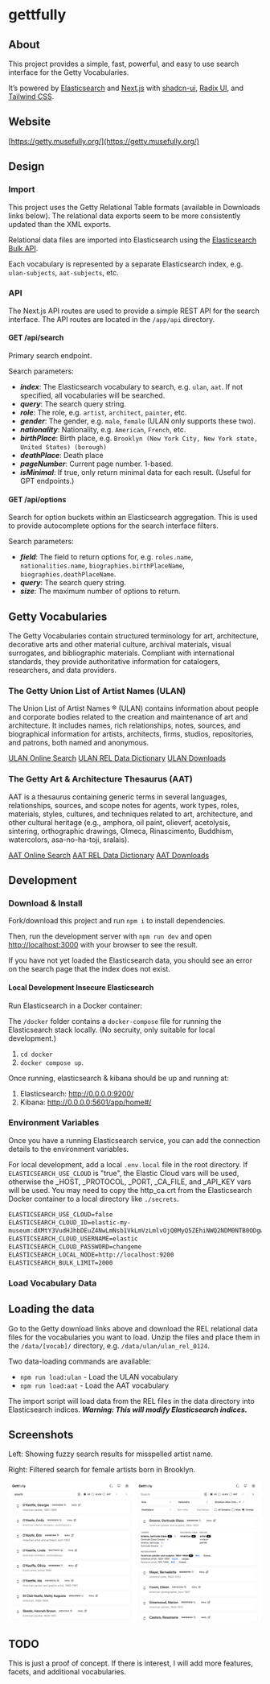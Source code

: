 # gettfully

## About

This project provides a simple, fast, powerful, and easy to use search interface for the Getty Vocabularies. 

It’s powered by [Elasticsearch](https://www.elastic.co/) and [Next.js](https://nextjs.org/) with [shadcn-ui](https://github.com/shadcn-ui/ui), [Radix UI](https://www.radix-ui.com/), and [Tailwind CSS](https://tailwindcss.com/).

## Website

[https://getty.musefully.org/](https://getty.musefully.org/)

## Design

### Import

This project uses the Getty Relational Table formats (available in Downloads links below). The relational data exports seem to be more consistently updated than the XML exports.

Relational data files are imported into Elasticsearch using the [Elasticsearch Bulk API](https://www.elastic.co/guide/en/elasticsearch/reference/current/docs-bulk.html).

Each vocabulary is represented by a separate Elasticsearch index, e.g. `ulan-subjects`, `aat-subjects`, etc.

### API

The Next.js API routes are used to provide a simple REST API for the search interface. The API routes are located in the `/app/api` directory.

#### GET /api/search

Primary search endpoint.

Search parameters:
- ***index***: The Elasticsearch vocabulary to search, e.g. `ulan`, `aat`.  If not specified, all vocabularies will be searched.
- ***query***: The search query string.
- ***role***: The role, e.g. `artist`, `architect`, `painter`, etc.
- ***gender***: The gender, e.g. `male`, `female` (ULAN only supports these two).
- ***nationality***: Nationality, e.g. `American`, `French`, etc.
- ***birthPlace***: Birth place, e.g. `Brooklyn (New York City, New York state, United States) (borough)`
- ***deathPlace***: Death place
- ***pageNumber***: Current page number.  1-based.
- ***isMinimal***: If true, only return minimal data for each result. (Useful for GPT endpoints.)

#### GET /api/options

Search for option buckets within an Elasticsearch aggregation.  This is used to provide autocomplete options for the search interface filters.

Search parameters:
- ***field***: The field to return options for, e.g. `roles.name`, `nationalities.name`, `biographies.birthPlaceName`, `biographies.deathPlaceName`.
- ***query***: The search query string.
- ***size***: The maximum number of options to return.

## Getty Vocabularies

The Getty Vocabularies contain structured terminology for art, architecture, decorative arts and other material culture, archival materials, visual surrogates, and bibliographic materials. Compliant with international standards, they provide authoritative information for catalogers, researchers, and data providers.

### The Getty Union List of Artist Names (ULAN)

The Union List of Artist Names ® (ULAN) contains information about people and corporate bodies related to the creation and maintenance of art and architecture. It includes names, rich relationships, notes, sources, and biographical information for artists, architects, firms, studios, repositories, and patrons, both named and anonymous.

[ULAN Online Search](https://www.getty.edu/research/tools/vocabularies/ulan/index.html)
[ULAN REL Data Dictionary](https://www.getty.edu/research/tools/vocabularies/ulan/ulan_rel_dd.pdf)
[ULAN Downloads](http://ulandownloads.getty.edu/)

### The Getty Art & Architecture Thesaurus (AAT)

AAT is a thesaurus containing generic terms in several languages, relationships, sources, and scope notes for agents, work types, roles, materials, styles, cultures, and techniques related to art, architecture, and other cultural heritage (e.g., amphora, oil paint, olieverf, acetolysis, sintering, orthographic drawings, Olmeca, Rinascimento, Buddhism, watercolors, asa-no-ha-toji, sralais).

[AAT Online Search](https://www.getty.edu/research/tools/vocabularies/aat/index.html)
[AAT REL Data Dictionary](https://www.getty.edu/research/tools/vocabularies/aat/aat_rel_dd.pdf)
[AAT Downloads](http://aatdownloads.getty.edu/)

## Development

### Download & Install

Fork/download this project and run `npm i` to install dependencies.

Then, run the development server with `npm run dev` and open [http://localhost:3000](http://localhost:3000) with your browser to see the result.

If you have not yet loaded the Elasticsearch data, you should see an error on the search page that the index does not exist.

#### Local Development Insecure Elasticsearch

Run Elasticsearch in a Docker container:

The `/docker` folder contains a `docker-compose` file for running the Elasticsearch stack locally. (No secruity, only suitable for local development.)

1. `cd docker`
2. `docker compose up`.

Once running, elasticsearch & kibana should be up and running at:

1. Elasticsearch: http://0.0.0.0:9200/
2. Kibana: http://0.0.0.0:5601/app/home#/

### Environment Variables

Once you have a running Elasticsearch service, you can add the connection details to the environment variables.

For local development, add a local `.env.local` file in the root directory. If `ELASTICSEARCH_USE_CLOUD` is "true", the Elastic Cloud vars will be used, otherwise the \_HOST, \_PROTOCOL, \_PORT, \_CA_FILE, and \_API_KEY vars will be used. You may need to copy the http_ca.crt from the Elasticsearch Docker container to a local directory like `./secrets`.

```
ELASTICSEARCH_USE_CLOUD=false
ELASTICSEARCH_CLOUD_ID=elastic-my-museum:dXMtY3VudHJhbDEuZ4NwLmNsb1VkLmVzLmlvOjQ0MyQ5ZEhiNWQ2NDM0NTB0ODgwOGE1MGVkZDViYzhjM2QwMSRjNmE2M2IwMmE3NDQ0YzU1YWU2YTg4YjI2ZTU5MzZmMg==
ELASTICSEARCH_CLOUD_USERNAME=elastic
ELASTICSEARCH_CLOUD_PASSWORD=changeme
ELASTICSEARCH_LOCAL_NODE=http://localhost:9200
ELASTICSEARCH_BULK_LIMIT=2000
```

### Load Vocabulary Data

## Loading the data

Go to the Getty download links above and download the REL relational data files for the vocabularies you want to load. Unzip the files and place them in the `/data/[vocab]/` directory, e.g. `/data/ulan/ulan_rel_0124`.

Two data-loading commands are available:

- `npm run load:ulan` - Load the ULAN vocabulary
- `npm run load:aat` - Load the AAT vocabulary

The import script will load data from the REL files in the data directory into Elasticsearch indices. **_Warning: This will modify Elasticsearch indices._**

## Screenshots

Left: Showing fuzzy search results for misspelled artist name.

Right: Filtered search for female artists born in Brooklyn.

![Light Mode Screenshot](./docs/img/gettfully.png)

## TODO

This is just a proof of concept. If there is interest, I will add more features, facets, and additional vocabularies.
